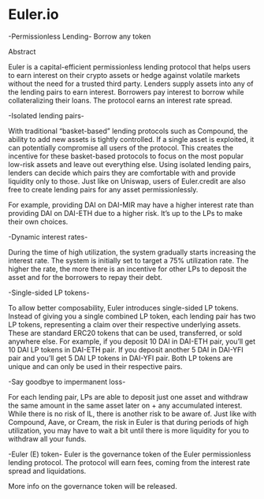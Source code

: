 # Euler.io
-Permissionless Lending-
   Borrow any token


Abstract  

Euler is a capital-efficient permissionless lending protocol that helps users to earn interest on their crypto assets or hedge against volatile markets without the need for a trusted third party.
Lenders supply assets into any of the lending pairs to earn interest. Borrowers pay interest to borrow while collateralizing their loans. The protocol earns an interest rate spread.
 

-Isolated lending pairs-

With traditional “basket-based” lending protocols such as Compound, the ability to add new assets is tightly controlled. If a single asset is exploited, it can potentially compromise all users of the protocol. This creates the incentive for these basket-based protocols to focus on the most popular low-risk assets and leave out everything else.
Using isolated lending pairs, lenders can decide which pairs they are comfortable with and provide liquidity only to those. Just like on Uniswap, users of Euler.credit are also free to create lending pairs for any asset permissionlessly.

For example, providing DAI on DAI-MIR may have a higher interest rate than providing DAI on DAI-ETH due to a higher risk. It’s up to the LPs to make their own choices. 
 
 -Dynamic interest rates-
 
 During the time of high utilization, the system gradually starts increasing the interest rate. The system is initially set to target a 75% utilization rate.
The higher the rate, the more there is an incentive for other LPs to deposit the asset and for the borrowers to repay their debt.

-Single-sided LP tokens-

To allow better composability, Euler introduces single-sided LP tokens. Instead of giving you a single combined LP token, each lending pair has two LP tokens, representing a claim over their respective underlying assets. These are standard ERC20 tokens that can be used, transferred, or sold anywhere else.
For example, if you deposit 10 DAI in DAI-ETH pair, you’ll get 10 DAI LP tokens in DAI-ETH pair. If you deposit another 5 DAI in DAI-YFI pair and you’ll get 5 DAI LP tokens in DAI-YFI pair. Both LP tokens are unique and can only be used in their respective pairs.

-Say goodbye to impermanent loss-

For each lending pair, LPs are able to deposit just one asset and withdraw the same amount in the same asset later on + any accumulated interest.
While there is no risk of IL, there is another risk to be aware of. Just like with Compound, Aave, or Cream, the risk in Euler is that during periods of high utilization, you may have to wait a bit until there is more liquidity for you to withdraw all your funds.

-Euler (E) token-
Euler is the governance token of the Euler permissionless lending protocol.
The protocol will earn fees, coming from the interest rate spread and liquidations.

More info on the governance token will be released.


